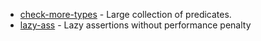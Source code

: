 * [check-more-types](https://github.com/kensho/check-more-types) - Large collection of predicates.
* [lazy-ass](https://github.com/bahmutov/lazy-ass) - Lazy assertions without performance penalty